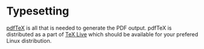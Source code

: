 
Typesetting
===========

[pdfTeX][1] is all that is needed to generate the PDF output.  pdfTeX
is distributed as a part of [TeX Live][2] which should be available for
your prefered Linux distribution.

  [1]: http://www.tug.org/applications/pdftex/
  [2]: http://www.tug.org/texlive/
